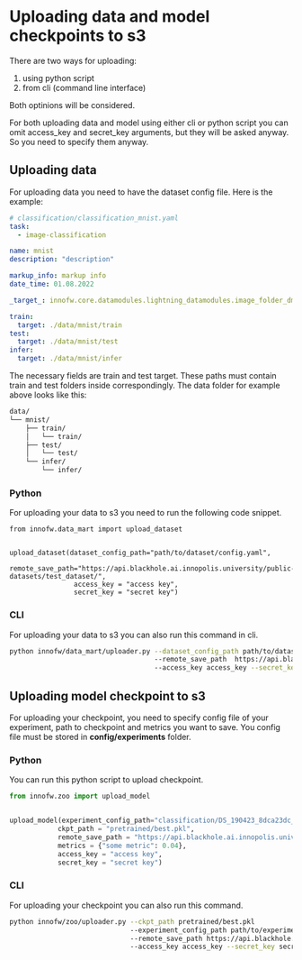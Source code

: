 # Uploading data and model checkpoints to s3
There are two ways for uploading: 
1. using python script
2. from cli (command line interface)

Both optinions will be considered.

For both uploading data and model using either cli or python script you can omit access_key and secret_key arguments, but they will be asked anyway. So you need to specify them anyway.

## Uploading data 
For uploading data you need to have the dataset config file. Here is the example:
``` yaml
# classification/classification_mnist.yaml
task:
  - image-classification

name: mnist
description: "description"

markup_info: markup info
date_time: 01.08.2022

_target_: innofw.core.datamodules.lightning_datamodules.image_folder_dm.ImageLightningDataModule

train:
  target: ./data/mnist/train
test:
  target: ./data/mnist/test
infer:
  target: ./data/mnist/infer
```

The necessary fields are train and test target. These paths must contain train and test folders inside correspondingly. The data folder for example above looks like this:

``` bash
data/
└── mnist/
    ├── train/
    │   └── train/
    ├── test/
    │   └── test/
    └── infer/
        └── infer/

```

### Python
For uploading your data to s3 you need to run the following code snippet.

```
from innofw.data_mart import upload_dataset


upload_dataset(dataset_config_path="path/to/dataset/config.yaml",
                remote_save_path="https://api.blackhole.ai.innopolis.university/public-datasets/test_dataset/",
                access_key = "access key",
                secret_key = "secret key")
```

### CLI
For uploading your data to s3 you can also run this command in cli.

``` bash
python innofw/data_mart/uploader.py --dataset_config_path path/to/dataset/config.yaml
                                    --remote_save_path  https://api.blackhole.ai.innopolis.university/public-datasets/test_dataset/ 
                                    --access_key access_key --secret_key secret_key\
```
## Uploading model checkpoint to s3
For uploading your checkpoint, you need to specify config file of your experiment, path to checkpoint and metrics you want to save. You config file must be stored in <b>config/experiments</b> folder.
### Python
You can run this python script to upload checkpoint.
``` python
from innofw.zoo import upload_model


upload_model(experiment_config_path="classification/DS_190423_8dca23dc_ucmerced.yaml",
            ckpt_path = "pretrained/best.pkl",
            remote_save_path = "https://api.blackhole.ai.innopolis.university/pretrained/model.pickle",
            metrics = {"some metric": 0.04},
            access_key = "access key",
            secret_key = "secret key")
```
### CLI
For uploading your checkpoint you can also run this command.
``` bash
python innofw/zoo/uploader.py --ckpt_path pretrained/best.pkl
                              --experiment_config_path path/to/experiment/config
                              --remote_save_path https://api.blackhole.ai.innopolis.university/pretrained/testing/lin_reg_house_prices.pickle
                              --access_key access_key --secret_key secret_key
```